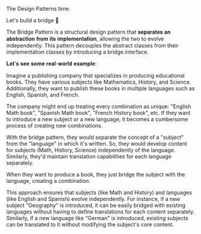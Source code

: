 The Design Patterns time.

Let's build a bridge 🌉 

The Bridge Pattern is a structural design pattern that 𝐬𝐞𝐩𝐚𝐫𝐚𝐭𝐞𝐬 𝐚𝐧 𝐚𝐛𝐬𝐭𝐫𝐚𝐜𝐭𝐢𝐨𝐧 𝐟𝐫𝐨𝐦 𝐢𝐭𝐬 𝐢𝐦𝐩𝐥𝐞𝐦𝐞𝐧𝐭𝐚𝐭𝐢𝐨𝐧, allowing the two to evolve independently. This pattern decouples the abstract classes from their implementation classes by introducing a bridge interface. 

𝐋𝐞𝐭'𝐬 𝐬𝐞𝐞 𝐬𝐨𝐦𝐞 𝐫𝐞𝐚𝐥-𝐰𝐨𝐫𝐥𝐝 𝐞𝐱𝐚𝐦𝐩𝐥𝐞:

Imagine a publishing company that specializes in producing educational books. They have various subjects like Mathematics, History, and Science. Additionally, they want to publish these books in multiple languages such as English, Spanish, and French.

The company might end up treating every combination as unique: "English Math book", "Spanish Math book", "French History book", etc. If they want to introduce a new subject or a new language, it becomes a cumbersome process of creating new combinations.

With the bridge pattern, they would separate the concept of a "subject" from the "language" in which it's written. So, they would develop content for subjects (Math, History, Science) independently of the language. Similarly, they'd maintain translation capabilities for each language separately.

When they want to produce a book, they just bridge the subject with the language, creating a combination.

This approach ensures that subjects (like Math and History) and languages (like English and Spanish) evolve independently. For instance, if a new subject "Geography" is introduced, it can be easily bridged with existing languages without having to define translations for each content separately. Similarly, if a new language like "German" is introduced, existing subjects can be translated to it without modifying the subject's core content.